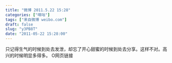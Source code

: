 ```yaml
---
title: "微博 2011.5.22 15:28"
categories: ["嘀咕"]
tags: ["来自微博 weibo.com"]
draft: false
slug: "y3PB8T"
date: "2011-05-22 15:28:00"
---
```


<p>只记得生气的时候到处去发泄，却忘了开心甜蜜的时候到处去分享。这样不对。高兴的时候明显多得多。 O网页链接 ​​​​</p>
